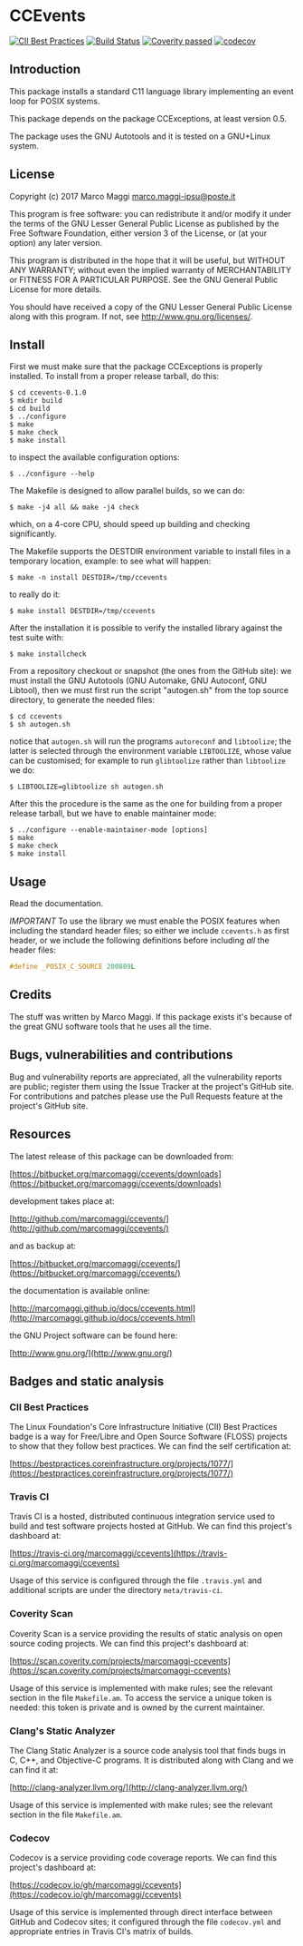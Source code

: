 # CCEvents

[![CII Best Practices](https://bestpractices.coreinfrastructure.org/projects/1077/badge)](https://bestpractices.coreinfrastructure.org/projects/1077)
[![Build Status](https://travis-ci.org/marcomaggi/ccevents.svg?branch=master)](https://travis-ci.org/marcomaggi/ccevents)
[![Coverity passed](https://scan.coverity.com/projects/13049/badge.svg)](https://scan.coverity.com/projects/marcomaggi-ccevents)
[![codecov](https://codecov.io/gh/marcomaggi/ccevents/branch/master/graph/badge.svg)](https://codecov.io/gh/marcomaggi/ccevents)


## Introduction

This package  installs a standard  C11 language library  implementing an
event loop for POSIX systems.

This package depends on the package CCExceptions, at least version 0.5.

The  package uses  the GNU  Autotools and  it is  tested on  a GNU+Linux
system.


## License

Copyright (c) 2017 Marco Maggi <marco.maggi-ipsu@poste.it>

This program is free software: you  can redistribute it and/or modify it
under the terms of the GNU Lesser General Public License as published by
the Free  Software Foundation, either version  3 of the License,  or (at
your option) any later version.

This program  is distributed  in the  hope that it  will be  useful, but
WITHOUT   ANY   WARRANTY;  without   even   the   implied  warranty   of
MERCHANTABILITY  or  FITNESS FOR  A  PARTICULAR  PURPOSE.  See  the  GNU
General Public License for more details.

You should have received a copy of the GNU Lesser General Public License
along with this program.  If not, see <http://www.gnu.org/licenses/>.


## Install

First  we must  make  sure  that the  package  CCExceptions is  properly
installed.  To install from a proper release tarball, do this:

```
$ cd ccevents-0.1.0
$ mkdir build
$ cd build
$ ../configure
$ make
$ make check
$ make install
```

to inspect the available configuration options:

```
$ ../configure --help
```

The Makefile is designed to allow parallel builds, so we can do:

```
$ make -j4 all && make -j4 check
```

which,  on  a  4-core  CPU,   should  speed  up  building  and  checking
significantly.

The Makefile supports the DESTDIR  environment variable to install files
in a temporary location, example: to see what will happen:

```
$ make -n install DESTDIR=/tmp/ccevents
```

to really do it:

```
$ make install DESTDIR=/tmp/ccevents
```

After the  installation it is  possible to verify the  installed library
against the test suite with:

```
$ make installcheck
```

From a repository checkout or snapshot  (the ones from the GitHub site):
we  must install  the GNU  Autotools  (GNU Automake,  GNU Autoconf,  GNU
Libtool), then  we must first run  the script "autogen.sh" from  the top
source directory, to generate the needed files:

```
$ cd ccevents
$ sh autogen.sh

```

notice  that  `autogen.sh`  will   run  the  programs  `autoreconf`  and
`libtoolize`; the  latter is  selected through the  environment variable
`LIBTOOLIZE`,  whose  value  can  be  customised;  for  example  to  run
`glibtoolize` rather than `libtoolize` we do:

```
$ LIBTOOLIZE=glibtoolize sh autogen.sh
```

After this  the procedure  is the same  as the one  for building  from a
proper release tarball, but we have to enable maintainer mode:

```
$ ../configure --enable-maintainer-mode [options]
$ make
$ make check
$ make install
```

## Usage

Read the documentation.

*IMPORTANT* To  use the library we  must enable the POSIX  features when
including the standard  header files; so either  we include `ccevents.h`
as  first  header,  or  we  include  the  following  definitions  before
including *all* the header files:

```C
#define _POSIX_C_SOURCE 200809L
```

## Credits

The  stuff was  written by  Marco Maggi.   If this  package exists  it's
because of the great GNU software tools that he uses all the time.


## Bugs, vulnerabilities and contributions

Bug  and vulnerability  reports are  appreciated, all  the vulnerability
reports  are  public; register  them  using  the  Issue Tracker  at  the
project's GitHub  site.  For  contributions and  patches please  use the
Pull Requests feature at the project's GitHub site.


## Resources

The latest release of this package can be downloaded from:

[https://bitbucket.org/marcomaggi/ccevents/downloads](https://bitbucket.org/marcomaggi/ccevents/downloads)

development takes place at:

[http://github.com/marcomaggi/ccevents/](http://github.com/marcomaggi/ccevents/)

and as backup at:

[https://bitbucket.org/marcomaggi/ccevents/](https://bitbucket.org/marcomaggi/ccevents/)

the documentation is available online:

[http://marcomaggi.github.io/docs/ccevents.html](http://marcomaggi.github.io/docs/ccevents.html)

the GNU Project software can be found here:

[http://www.gnu.org/](http://www.gnu.org/)


## Badges and static analysis

### CII Best Practices

The  Linux  Foundation's  Core   Infrastructure  Initiative  (CII)  Best
Practices badge is a way for Free/Libre and Open Source Software (FLOSS)
projects to show that they follow  best practices.  We can find the self
certification at:

[https://bestpractices.coreinfrastructure.org/projects/1077/](https://bestpractices.coreinfrastructure.org/projects/1077/)


### Travis CI

Travis CI is  a hosted, distributed continuous  integration service used
to build and test software projects  hosted at GitHub.  We can find this
project's dashboard at:

[https://travis-ci.org/marcomaggi/ccevents](https://travis-ci.org/marcomaggi/ccevents)

Usage of this  service is configured through the  file `.travis.yml` and
additional scripts are under the directory `meta/travis-ci`.


### Coverity Scan

Coverity Scan is  a service providing the results of  static analysis on
open source coding projects.  We can find this project's dashboard at:

[https://scan.coverity.com/projects/marcomaggi-ccevents](https://scan.coverity.com/projects/marcomaggi-ccevents)

Usage of this  service is implemented with make rules;  see the relevant
section in the file `Makefile.am`.  To access the service a unique token
is needed: this token is private and is owned by the current maintainer.


### Clang's Static Analyzer

The Clang Static Analyzer is a source code analysis tool that finds bugs
in C, C++, and Objective-C programs.  It is distributed along with Clang
and we can find it at:

[http://clang-analyzer.llvm.org/](http://clang-analyzer.llvm.org/)

Usage of this  service is implemented with make rules;  see the relevant
section in the file `Makefile.am`.


### Codecov

Codecov is a service providing code  coverage reports.  We can find this
project's dashboard at:

[https://codecov.io/gh/marcomaggi/ccevents](https://codecov.io/gh/marcomaggi/ccevents)

Usage of  this service is  implemented through direct  interface between
GitHub and Codecov  sites; it configured through  the file `codecov.yml`
and appropriate entries in Travis CI's matrix of builds.

